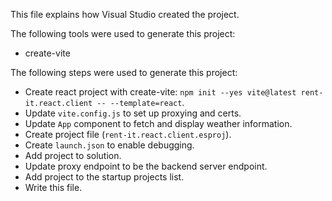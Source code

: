 This file explains how Visual Studio created the project.

The following tools were used to generate this project:
- create-vite

The following steps were used to generate this project:
- Create react project with create-vite: `npm init --yes vite@latest rent-it.react.client -- --template=react`.
- Update `vite.config.js` to set up proxying and certs.
- Update `App` component to fetch and display weather information.
- Create project file (`rent-it.react.client.esproj`).
- Create `launch.json` to enable debugging.
- Add project to solution.
- Update proxy endpoint to be the backend server endpoint.
- Add project to the startup projects list.
- Write this file.
